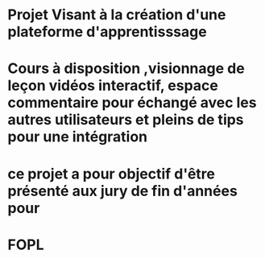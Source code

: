 ﻿# Projet Visant à la création d'une plateforme d'apprentisssage 
# Cours à disposition ,visionnage de leçon vidéos interactif,  espace commentaire pour échangé avec les autres utilisateurs et pleins de tips pour une intégration 
# ce projet a pour objectif d'être présenté aux jury de fin d'années pour
# FOPL
